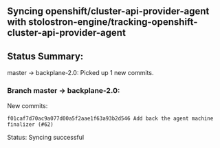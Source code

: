 ## Syncing openshift/cluster-api-provider-agent with stolostron-engine/tracking-openshift-cluster-api-provider-agent

## Status Summary:

master -> backplane-2.0: Picked up 1 new commits.  

### Branch master -> backplane-2.0:

New commits:

```
f01caf7d70ac9a077d00a5f2aae1f63a93b2d546 Add back the agent machine finalizer (#62)
```

Status: Syncing successful
